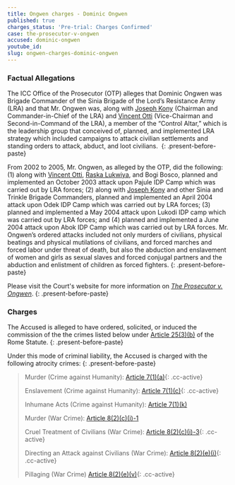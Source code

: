 ```yaml
---
title: Ongwen charges - Dominic Ongwen
published: true
charges_status: 'Pre-trial: Charges Confirmed'
case: the-prosecutor-v-ongwen
accused: dominic-ongwen
youtube_id:
slug: ongwen-charges-dominic-ongwen
---
```



### Factual Allegations

The ICC Office of the Prosecutor (OTP) alleges that Dominic Ongwen was Brigade Commander of the Sinia Brigade of the Lord’s Resistance Army (LRA) and that Mr. Ongwen was, along with [Joseph Kony](https://www.aba-icc.org/accused/joseph-kony/)&nbsp;(Chairman and Commander-in-Chief of the LRA) and [Vincent Otti](https://www.aba-icc.org/accused/vincent-otti/) (Vice-Chairman and Second-in-Command of the LRA), a member of the “Control Altar,” which is the leadership group that conceived of, planned, and implemented LRA strategy which included campaigns to attack civilian settlements and standing orders to attack, abduct, and loot civilians.&nbsp;
{: .present-before-paste}

From 2002 to 2005, Mr. Ongwen, as alleged by the OTP, did the following: (1) along with [Vincent Otti](https://www.aba-icc.org/accused/vincent-otti/), [Raska Lukwiya](https://www.aba-icc.org/accused/raska-lukwiya/), and Bogi Bosco, planned and implemented an October 2003 attack upon Pajule IDP Camp which was carried out by LRA forces; (2) along with [Joseph Kony](https://www.aba-icc.org/accused/joseph-kony/) and other Sinia and Trinkle Brigade Commanders, planned and implemented an April 2004 attack upon Odek IDP Camp which was carried out by LRA forces; (3) planned and implemented a May 2004 attack upon Lukodi IDP camp which was carried out by LRA forces; and (4) planned and implemented a June 2004 attack upon Abok IDP Camp which was carried out by LRA forces. Mr. Ongwen’s ordered attacks included not only murders of civilians, physical beatings and physical mutilations of civilians, and forced marches and forced labor under threat of death, but also the abduction and enslavement of women and girls as sexual slaves and forced conjugal partners and the abduction and enlistment of children as forced fighters.
{: .present-before-paste}

Please visit the Court's website for more information on [*The Prosecutor v. Ongwen*](https://www.icc-cpi.int/uganda/ongwen).
{: .present-before-paste}

### Charges

The Accused is alleged to have ordered, solicited, or induced the commission of the the crimes listed below under&nbsp;[Article 25(3)(b)](http://www.casematrixnetwork.org/case-m/klamberg-commentary/rome-statute/#c1198) of the Rome Statute.
{: .present-before-paste}

Under this mode of criminal liability, the Accused is charged with the following atrocity crimes:
{: .present-before-paste}

> Murder (Crime against Humanity):&nbsp;[Article 7(1)(a)](){: .cc-active}
>
>
> Enslavement (Crime against Humanity):&nbsp;[Article 7(1)(c)](){: .cc-active}
>
>
> Inhumane Acts (Crime against Humanity): [Article 7(1)(k)](http://www.casematrixnetwork.org/cmn-knowledge-hub/klamberg-commentary/elements-of-crime/#c2301)
>
>
> Murder (War Crime):&nbsp;[Article 8(2)(c)(i)-1](http://www.casematrixnetwork.org/cmn-knowledge-hub/klamberg-commentary/elements-of-crime/#c2359)
>
>
> Cruel Treatment of Civilians (War Crime):&nbsp;[Article 8(2)(c)(i)-3](){: .cc-active}
>
>
> Directing an Attack against Civilians (War Crime):&nbsp;[Article 8(2)(e)(i)](){: .cc-active}
>
>
> Pillaging (War Crime)&nbsp;[Article 8(2)(e)(v)](){: .cc-active}
